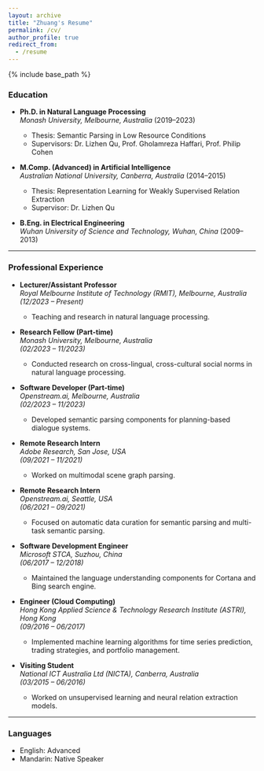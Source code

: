 ```yaml
---
layout: archive
title: "Zhuang's Resume"
permalink: /cv/
author_profile: true
redirect_from:
  - /resume
---
```


{% include base_path %}

### Education
- **Ph.D. in Natural Language Processing**  
  *Monash University, Melbourne, Australia* (2019–2023)  
  - Thesis: Semantic Parsing in Low Resource Conditions  
  - Supervisors: Dr. Lizhen Qu, Prof. Gholamreza Haffari, Prof. Philip Cohen

- **M.Comp. (Advanced) in Artificial Intelligence**  
  *Australian National University, Canberra, Australia* (2014–2015)  
  - Thesis: Representation Learning for Weakly Supervised Relation Extraction  
  - Supervisor: Dr. Lizhen Qu  

- **B.Eng. in Electrical Engineering**  
  *Wuhan University of Science and Technology, Wuhan, China* (2009–2013)

---

### Professional Experience
- **Lecturer/Assistant Professor**  
  *Royal Melbourne Institute of Technology (RMIT), Melbourne, Australia*  
  *(12/2023 – Present)*  
  - Teaching and research in natural language processing.

- **Research Fellow (Part-time)**  
  *Monash University, Melbourne, Australia*  
  *(02/2023 – 11/2023)*  
  - Conducted research on cross-lingual, cross-cultural social norms in natural language processing.

- **Software Developer (Part-time)**  
  *Openstream.ai, Melbourne, Australia*  
  *(02/2023 – 11/2023)*  
  - Developed semantic parsing components for planning-based dialogue systems.

- **Remote Research Intern**  
  *Adobe Research, San Jose, USA*  
  *(09/2021 – 11/2021)*  
  - Worked on multimodal scene graph parsing.

- **Remote Research Intern**  
  *Openstream.ai, Seattle, USA*  
  *(06/2021 – 09/2021)*  
  - Focused on automatic data curation for semantic parsing and multi-task semantic parsing.

- **Software Development Engineer**  
  *Microsoft STCA, Suzhou, China*  
  *(06/2017 – 12/2018)*  
  - Maintained the language understanding components for Cortana and Bing search engine.

- **Engineer (Cloud Computing)**  
  *Hong Kong Applied Science & Technology Research Institute (ASTRI), Hong Kong*  
  *(09/2016 – 06/2017)*  
  - Implemented machine learning algorithms for time series prediction, trading strategies, and portfolio management.

- **Visiting Student**  
  *National ICT Australia Ltd (NICTA), Canberra, Australia*  
  *(03/2015 – 06/2016)*  
  - Worked on unsupervised learning and neural relation extraction models.

---

### Languages
- English: Advanced  
- Mandarin: Native Speaker
